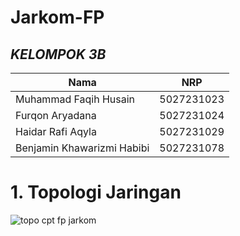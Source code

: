 # Jarkom-FP

## ***KELOMPOK 3B***
| Nama      | NRP         |
|-----------|-------------|
| Muhammad Faqih Husain | 5027231023 |  
| Furqon Aryadana | 5027231024 |
| Haidar Rafi Aqyla | 5027231029 |
| Benjamin Khawarizmi Habibi | 5027231078 |

# 1. Topologi Jaringan
![topo cpt fp jarkom](https://github.com/user-attachments/assets/637fd1ea-73e5-424f-9947-acedcb6bbfce)
